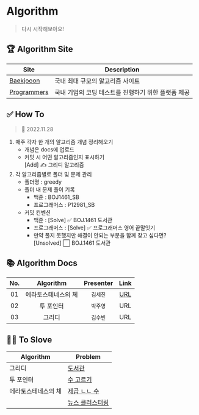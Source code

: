 # Algorithm
> 다시 시작해보아요!

## 🏆 Algorithm Site

|Site|Description|
|---|---|
|[Baekjooon](https://www.acmicpc.net/)|국내 최대 규모의 알고리즘 사이트|
|[Programmers](https://programmers.co.kr/)|국내 기업의 코딩 테스트를 진행하기 위한 플랫폼 제공|

## ✅ How To
> 📅 2022.11.28
1. 매주 각자 한 개의 알고리즘 개념 정리해오기
    - 개념은 docs에 업로드
    - 커밋 시 어떤 알고리즘인지 표시하기 <br/>[Add] ✍️ 그리디 알고리즘
2. 각 알고리즘별로 폴더 및 문제 관리
    - 폴더명 : greedy
    - 폴더 내 문제 풀이 기록
      - 백준 : BOJ1461_SB
      - 프로그래머스 : P12981_SB
    - 커밋 컨벤션
        - 백준 : [Solve] ✅ BOJ.1461 도서관
        - 프로그래머스 : [Solve] ✅ 프로그래머스 영어 끝말잇기
        - 만약 풀지 못했지만 해결이 안되는 부분을 함께 찾고 싶다면?<br/>[Unsolved] ⬜️ BOJ.1461 도서관

## 📚 Algorithm Docs
|No.|Algorithm|Presenter|Link|
|:---:|:---:|:---:|:---:|
|01|에라토스테네스의 체|`김세진`|[URL](https://github.com/RunToCoding/Algorithm-v2/blob/main/docs/01.%EC%97%90%EB%9D%BC%ED%86%A0%EC%8A%A4%ED%85%8C%EB%84%A4%EC%8A%A4%EC%9D%98%20%EC%B2%B4.md)|
|02|투 포인터|`박주영`|URL|
|03|그리디|`김수빈`|URL|

## 👩‍💻 To Slove
|Algorithm|Problem|
|---|---|
|그리디|[도서관](https://www.acmicpc.net/problem/1461)|
|투 포인터|[수 고르기](https://www.acmicpc.net/problem/2230)|
|에라토스테네스의 체|[제곱 ㄴㄴ 수](https://www.acmicpc.net/problem/1016)|
||[뉴스 클러스터링](https://school.programmers.co.kr/learn/courses/30/lessons/17677)|
